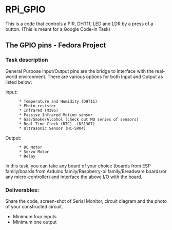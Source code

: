 # RPi_GPIO
This is a code that controls a PIR, DHT11, LED and LDR by a press of a button. (This is meant for a Google Code-in Task) 

## The GPIO pins - Fedora Project
### Task description

General Purpose Input/Output pins are the bridge to interface with the real-world environment. There are various options for both Input and Output as listed below:

Input:

          * Temperature and Humidity (DHT11)
          * Photo-resistor
          * Infrared (M395)
          * Passive Infrared Motion sensor
          * Gas/Smoke/Alcohol (check out MQ series of sensors)
          * Real Time Clock (RTC) -(DS1307)
          * Ultrasonic Sensor (HC-SR04)
Output:

          * DC Motor
          * Servo Motor
          * Relay

In this task, you can take any board of your choice (boards from ESP family/boards from Arduino family/Raspberry-pi family/Breadware boards/or any micro-controller) and interface the above I/O with the board.

### Deliverables: 

Share the code, screen-shot of Serial Monitor, circuit diagram and the photo of your constructed circuit.

- Minimum four inputs
- Minimum one output